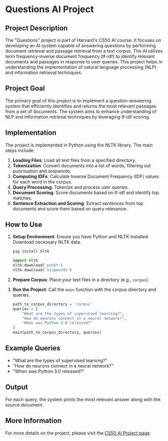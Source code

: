 # Questions AI Project

## Project Description

The "Questions" project is part of Harvard's CS50 AI course. It focuses on developing an AI system capable of answering questions by performing document retrieval and passage retrieval from a text corpus. The AI utilizes term frequency-inverse document frequency (tf-idf) to identify relevant documents and passages in response to user queries. This project helps in understanding the implementation of natural language processing (NLP) and information retrieval techniques.

## Project Goal

The primary goal of this project is to implement a question-answering system that efficiently identifies and returns the most relevant passages from a set of documents. The system aims to enhance understanding of NLP and information retrieval techniques by leveraging tf-idf scoring.

## Implementation

The project is implemented in Python using the NLTK library. The main steps include:

1. **Loading Files**: Load all text files from a specified directory.
2. **Tokenization**: Convert documents into a list of words, filtering out punctuation and stopwords.
3. **Computing IDFs**: Calculate Inverse Document Frequency (IDF) values for each word in the corpus.
4. **Query Processing**: Tokenize and process user queries.
5. **Document Scoring**: Score documents based on tf-idf and identify top matches.
6. **Sentence Extraction and Scoring**: Extract sentences from top documents and score them based on query relevance.

## How to Use

1. **Setup Environment**: Ensure you have Python and NLTK installed. Download necessary NLTK data.
    ```sh
    pip install nltk
    ```

    ```python
    import nltk
    nltk.download('punkt')
    nltk.download('stopwords')
    ```

2. **Prepare Corpus**: Place your text files in a directory (e.g., `corpus`).

3. **Run the Project**: Call the `main` function with the corpus directory and queries.
    ```python
    path_to_corpus_directory = 'corpus'
    queries = [
        "What are the types of supervised learning?",
        "How do neurons connect in a neural network?",
        "When was Python 3.0 released?"
    ]
    main(path_to_corpus_directory, queries)
    ```

## Example Queries

- "What are the types of supervised learning?"
- "How do neurons connect in a neural network?"
- "When was Python 3.0 released?"

## Output

For each query, the system prints the most relevant answer along with the source document.

## More Information

For more details on the project, please visit the [CS50 AI Project page](https://cs50.harvard.edu/ai/2020/projects/6/questions/).

